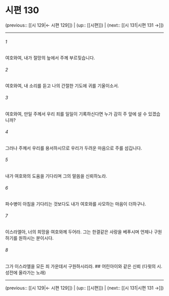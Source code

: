 # 시편 130

(previous:: [[시 129|← 시편 129]]) | (up:: [[시편]]) | (next:: [[시 131|시편 131 →]])

***




###### 1 

여호와여, 내가 절망의 늪에서 주께 부르짖습니다. 



###### 2 

여호와여, 내 소리를 듣고 나의 간절한 기도에 귀를 기울이소서. 



###### 3 

여호와여, 만일 주께서 우리 죄를 일일이 기록하신다면 누가 감히 주 앞에 설 수 있겠습니까? 



###### 4 

그러나 주께서 우리를 용서하시므로 우리가 두려운 마음으로 주를 섬깁니다. 



###### 5 

내가 여호와의 도움을 기다리며 그의 말씀을 신뢰하노라. 



###### 6 

파수병이 아침을 기다리는 것보다도 내가 여호와를 사모하는 마음이 더하구나. 



###### 7 

이스라엘아, 너의 희망을 여호와께 두어라. 그는 한결같은 사랑을 베푸시며 언제나 구원하기를 원하시는 분이시다. 



###### 8 

그가 이스라엘을 모든 죄 가운데서 구원하시리라. ## 어린아이와 같은 신뢰 (다윗의 시. 성전에 올라가는 노래)

***

(previous:: [[시 129|← 시편 129]]) | (up:: [[시편]]) | (next:: [[시 131|시편 131 →]])
